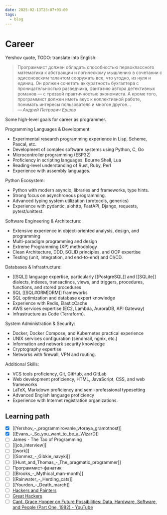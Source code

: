 ```yaml
---
date: 2025-02-13T23:07+03:00
tags:
  - blog
---
```


# Career

Yershov quote, TODO: translate into English:

> Программист должен обладать способностью первоклассного математика к
> абстракции и логическому мышлению в сочетании с эдисоновским талантом
> сооружать все, что угодно, из нуля и единиц. Он должен сочетать аккуратность
> бухгалтера с проницательностью разведчика, фантазию автора детективных романов
> — с трезвой практичностью экономиста. А кроме того, программист должен иметь
> вкус к коллективной работе, понимать интересы пользователя и многое другое…\
> — <cite>Андрей Петрович Ершов</cite>

Some high-level goals for career as programmer.

Programming Languages & Development:

- Experimental research programming experience in Lisp, Scheme, Pascal, etc.
- Development of complex software systems using Python, C, Go
- Microcontroller programming (ESP32)
- Proficiency in scripting languages: Bourne Shell, Lua
- Reading-level understanding of Rust, Ruby, Perl
- Experience with assembly languages.

Python Ecosystem:

- Python with modern asyncio, libraries and frameworks, type hints.
- Strong focus on asynchronous programming.
- Advanced typing system utilization (protocols, generics)
- Experience with pydantic, aiohttp, FastAPI, Django, requests, pytest/unittest.

Software Engineering & Architecture:

- Extensive experience in object-oriented analysis, design, and programming
- Multi-paradigm programming and design
- Extreme Programming (XP) methodology
- Clean Architecture, DDD, SOLID principles, and OOP expertise
- Testing (unit, integration, and end-to-end) and CI/CD.

Databases & Infrastructure:

- [[SQL]] language expertise, particularly [[PostgreSQL]] and [[SQLite]]
  dialects, indexes, transactinos, views, and triggers, procedures, functions,
  and stored procedures
- SQL [[SQL#ORM|ORM]] frameworks
- SQL optimization and database expert knowledge
- Experience with Redis, ElasticCache
- AWS services expertise (EC2, Lambda, AuroraDB, API Gateway)
- Infrastructure as Code (Terraform).

System Administration & Security:

- Docker, Docker Compose, and Kubernetes practical experience
- UNIX services configuration (sendmail, ngnix, etc.)
- Information and network security knowledge
- Cryptography expertise
- Networks with firewall, VPN and routing.

Additional Skills:

- VCS tools proficiency, Git, GitHub, and GitLab
- Web development proficiency, HTML, JavaScript, CSS, and web frameworks
- LaTeX, Markdown proficiency and semi-professional typesetting
- Advanced English language proficiency
- Experience with Internet registration organizations.

## Learning path

- [x] [[Yershov_-_programmirovanie_vtoraya_gramotnost]]
- [x] [[Evans_-_So_you_want_to_be_a_WizarD]]
- [ ] James - The Tao of Programming
- [ ] [[job_interview]]
- [ ] [[work]]
- [ ] [[Sonmez_-_Gibkie_navyki]]
- [ ] [[Hunt_and_Thomas_-_The_pragmatic_programmer]]
- [ ] Программист-фанатик
- [ ] [[Brooks_-_Mythical_man-month]]
- [ ] [[Rainwater_-_Herding_cats]]
- [ ] [[Yourdon_-_Death_march]]
- [ ] [Hackers and Painters](https://paulgraham.com/hp.html)
- [ ] [Great Hackers](https://paulgraham.com/gh.html)
- [ ] [Capt. Grace Hopper on Future Possibilities: Data, Hardware, Software, and People (Part One, 1982) - YouTube](https://www.youtube.com/watch?v=si9iqF5uTFk)
